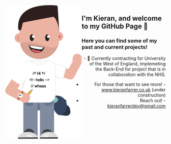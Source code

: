 <img align="left" src="https://github.com/KieranFarrerDev/KieranFarrerDev/blob/master/Webp.net-resizeimage (1).png" />

## I'm Kieran, and welcome to my GitHub Page 👋

### Here you can find some of my past and current projects! 

<div style="text-align: right">  
- 🌱 Currently contracting for University of the West of England, implemeting the Back-End for project that is in collaboration with the NHS.

- For those that want to see more! - www.kieranfarrer.co.uk (under construction)
- Reach out! - kieranfarrerdev@gmail.com
</div>

<!--
**KieranFarrerDev/KieranFarrerDev** is a ✨ _special_ ✨ repository because its `README.md` (this file) appears on your GitHub profile.




Here are some ideas to get you started:
- My Up to date [Curriculum Vitae]()

- 🔭 I’m currently working on ...
- 🌱 I’m currently learning ...
- 👯 I’m looking to collaborate on ...
- 🤔 I’m looking for help with ...
- 💬 Ask me about ...
- 📫 How to reach me: ...
- 😄 Pronouns: ...
- ⚡ Fun fact: ...
-->
